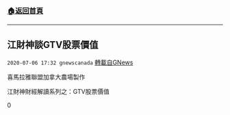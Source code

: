 ###  [:house:返回首頁](https://github.com/ourhimalayas/txt)
---

## 江財神談GTV股票價值
`2020-07-06 17:32 gnewscanada` [轉載自GNews](https://gnews.org/zh-hant/255837/)

喜馬拉雅聯盟加拿大農場製作

江財神財經解讀系列之：GTV股票價值

0
